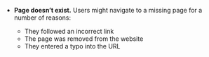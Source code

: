 - **Page doesn’t exist.** Users might navigate to a missing page for a number of reasons:

  - They followed an incorrect link
  - The page was removed from the website
  - They entered a typo into the URL